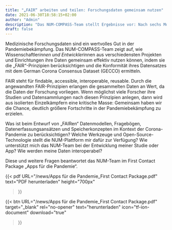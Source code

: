 ```yaml
---
title: "„FAIR“ arbeiten und teilen: Forschungsdaten gemeinsam nutzen"
date: 2021-06-30T18:58:15+02:00
author: "Admin"
description: "Das NUM-COMPASS-Team stellt Ergebnisse vor: Nach sechs Monaten Projektarbeit haben wir jetzt das First Contact Package „Apps für die Pandemie“ veröffentlicht. Worum geht es und für wen kommt diese Lektüre genau richtig? "
draft: false
---
```


Medizinische Forschungsdaten sind ein wertvolles Gut in der Pandemiebekämpfung. Das NUM-COMPASS-Team zeigt auf, wie Wissenschaftler*innen und Entwickler*innen aus verschiedensten Projekten und Einrichtungen ihre Daten gemeinsam effektiv nutzen können, indem sie die „FAIR“-Prinzipien berücksichtigen und die Konformität ihres Datensatzes mit dem German Corona Consensus Dataset (GECCO) ermitteln. 

FAIR steht für findable, accessible, interoperable, reusable. Durch die angewandten FAIR-Prinzipien erlangen die gesammelten Daten an Wert, da die Daten der Forschung vorliegen. Wenn möglichst viele Forscher ihre Studien und Datensammlungen nach diesen Prinzipien anlegen, dann wird aus isolierten Einzelkämpfern eine kritische Masse: Gemeinsam haben wir die Chance, deutlich größere Fortschritte in der Pandemiebekämpfung zu erzielen.

Was ist beim Entwurf von „FAIRen“ Datenmodellen, Fragebögen, Datenerfassungsansätzen und Speicherkonzepten im Kontext der Corona-Pandemie zu berücksichtigen? Welche Werkzeuge und Open-Source-Technologie stellt die NUM-Plattform mir dafür zur Verfügung? Wie unterstützt mich das NUM-Team bei der Entwicklung meiner Studie oder App? Wie werden meine Daten interoperabel?

Diese und weitere Fragen beantwortet das NUM-Team im First Contact Package „Apps für die Pandemie“. 

{{< pdf
    URL="/news/Apps für die Pandemie_First Contact Package.pdf"
    text="PDF herunterladen"
    height="700px"
>}}


{{< btn
        URL="/news/Apps für die Pandemie_First Contact Package.pdf"
        target="_blank"
        rel="no-opener"
        text="herunterladen"
        icon="tf-ion-document"
        download="true"
>}}
